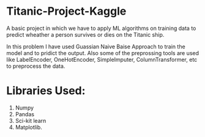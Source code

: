 # Titanic-Project-Kaggle

A basic project in which we have to apply ML algorithms on training data to predict wheather a person survives or dies on the Titanic ship.

In this problem I have used Guassian Naive Baise Approach to train the model and to pridict the output. Also some of the preprossing tools are used like LabelEncoder, OneHotEncoder, SimpleImputer, ColumnTransformer, etc to preprocess the data.

# Libraries Used: 
1. Numpy
2. Pandas
3. Sci-kit learn
4. Matplotlib.
